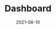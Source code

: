 ---
title: "Dashboard"
linkTitle: "Dashboard"
weight: 7
url_dash_board: "" 
date: 2021-06-10
description: >
    About Dash board
---